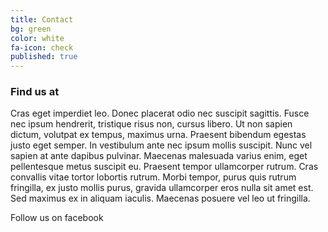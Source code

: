 ```yaml
---
title: Contact
bg: green
color: white
fa-icon: check
published: true
---
```


### Find us at

Cras eget imperdiet leo. Donec placerat odio nec suscipit sagittis. Fusce nec ipsum hendrerit, tristique risus non, cursus libero. Ut non sapien dictum, volutpat ex tempus, maximus urna. Praesent bibendum egestas justo eget semper. In vestibulum ante nec ipsum mollis suscipit. Nunc vel sapien at ante dapibus pulvinar. Maecenas malesuada varius enim, eget pellentesque metus suscipit eu. Praesent tempor ullamcorper rutrum. Cras convallis vitae tortor lobortis rutrum. Morbi tempor, purus quis rutrum fringilla, ex justo mollis purus, gravida ullamcorper eros nulla sit amet est. Sed maximus ex in aliquam iaculis. Maecenas posuere vel leo ut fringilla.


<a href="https://www.facebook.com/li.jin.332"><i class="fa fa-facebook-square fa-3x"></i></a> Follow us on facebook
